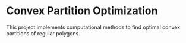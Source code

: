 # Convex Partition Optimization

This project implements computational methods to find optimal convex partitions of regular polygons.